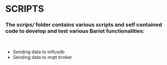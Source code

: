 # SCRIPTS

### The _scrips/_ folder contains various scripts and self contained code to develop and test various Bariot functionalities:

<br>

- Sending data to influxdb
- Sending data to mqtt broker
